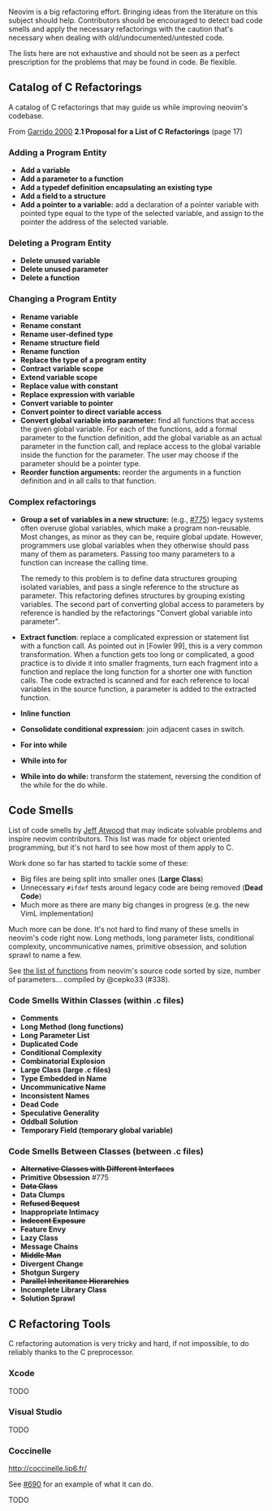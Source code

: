 Neovim is a big refactoring effort. Bringing ideas from the literature on this
subject should help. Contributors should be encouraged to detect bad code smells
and apply the necessary refactorings with the caution that's necessary when
dealing with old/undocumented/untested code.

The lists here are not exhaustive and should not be seen as a perfect
prescription for the problems that may be found in code. Be flexible.

## Catalog of C Refactorings

A catalog of C refactorings that may guide us while improving neovim's
codebase.

From [Garrido 2000][] **2.1 Proposal for a List of C Refactorings** (page
17)

### Adding a Program Entity

 * **Add a variable**
 * **Add a parameter to a function**
 * **Add a typedef definition encapsulating an existing type**
 * **Add a field to a structure**
 * **Add a pointer to a variable:** add a declaration of a pointer variable with
	pointed type equal to the type of the selected variable, and assign to the
	pointer the address of the selected variable.

### Deleting a Program Entity

 * **Delete unused variable**
 * **Delete unused parameter**
 * **Delete a function**

### Changing a Program Entity
 
 * **Rename variable**
 * **Rename constant**
 * **Rename user-defined type**
 * **Rename structure field**
 * **Rename function**
 * **Replace the type of a program entity**
 * **Contract variable scope**
 * **Extend variable scope**
 * **Replace value with constant**
 * **Replace expression with variable**
 * **Convert variable to pointer**
 * **Convert pointer to direct variable access**
 * **Convert global variable into parameter:** find all functions that access the
	given global variable. For each of the functions, add a formal parameter to
	the function definition, add the global variable as an actual parameter in
	the function call, and replace access to the global variable inside the
	function for the parameter. The user may choose if the parameter should be a
	pointer type.
 * **Reorder function arguments:** reorder the arguments in a function
	definition and in all calls to that function.

### Complex refactorings
 
 * **Group a set of variables in a new structure:** (e.g., [#775](https://github.com/neovim/neovim/pull/775)) legacy systems often overuse
	global variables, which make a program non-reusable. Most changes, as minor
	as they can be, require global update. However, programmers use global
	variables when they otherwise should pass many of them as parameters.
	Passing too many parameters to a function can increase the calling time.

	The remedy to this problem is to define data structures grouping isolated
	variables, and pass a single reference to the structure as parameter. This
	refactoring defines structures by grouping existing variables. The second part
	of converting global access to parameters by reference is handled by the
	refactorings "Convert global variable into parameter".
 * **Extract function**: replace a complicated expression or statement list
	with a function call. As pointed out in [Fowler 99], this is a very common
	transformation. When a function gets too long or complicated, a good
	practice is to divide it into smaller fragments, turn each fragment into a
	function and replace the long function for a shorter one with function
	calls. The code extracted is scanned and for each reference to local
	variables in the source function, a parameter is added to the extracted
	function.
 * **Inline function**
 * **Consolidate conditional expression**: join adjacent cases in switch.
 * **For into while**
 * **While into for**
 * **While into do while:** transform the statement, reversing the condition of the
	while for the do while.

## Code Smells

List of code smells by [Jeff Atwood][] that may indicate solvable problems and
inspire neovim contributors. This list was made for object oriented programming,
but it's not hard to see how most of them apply to C.

Work done so far has started to tackle some of these:

 * Big files are being split into smaller ones (**Large Class**)
 * Unnecessary `#ifdef` tests around legacy code are being removed (**Dead Code**)
 * Much more as there are many big changes in progress (e.g. the new VimL
   implementation)

Much more can be done. It's not hard to find many of these smells in neovim's
code right now. Long methods, long parameter lists, conditional complexity,
uncommunicative names, primitive obsession, and solution sprawl to name a few.

See [the list of functions](http://pastebin.com/TmHJuyCC) from neovim's source code sorted by size, number of parameters... compiled by @cepko33 (#338).

### Code Smells Within Classes (within .c files)

 * **Comments**
 * **Long Method (long functions)**
 * **Long Parameter List**
 * **Duplicated Code**
 * **Conditional Complexity**
 * **Combinatorial Explosion**
 * **Large Class (large .c files)**
 * **Type Embedded in Name**
 * **Uncommunicative Name**
 * **Inconsistent Names**
 * **Dead Code**
 * **Speculative Generality**
 * **Oddball Solution**
 * **Temporary Field (temporary global variable)**

### Code Smells Between Classes (between .c files)

 * ~~**Alternative Classes with Different Interfaces**~~
 * **Primitive Obsession** #775
 * ~~**Data Class**~~
 * **Data Clumps**
 * ~~**Refused Bequest**~~
 * **Inappropriate Intimacy**
 * ~~**Indecent Exposure**~~
 * **Feature Envy**
 * **Lazy Class**
 * **Message Chains**
 * ~~**Middle Man**~~
 * **Divergent Change**
 * **Shotgun Surgery**
 * ~~**Parallel Inheritance Hierarchies**~~
 * **Incomplete Library Class**
 * **Solution Sprawl**

## C Refactoring Tools

C refactoring automation is very tricky and hard, if not impossible, to do
reliably thanks to the C preprocessor.

### Xcode

TODO

### Visual Studio

TODO

### Coccinelle

http://coccinelle.lip6.fr/

See [#690](https://github.com/neovim/neovim/pull/690) for an example of what it can do.

TODO


[Garrido 2000]: http://web.archive.org/web/20140703092352/http://www.lifia.info.unlp.edu.ar/papers/2000/Garrido2000.pdf
[Jeff Atwood]: http://blog.codinghorror.com/code-smells/
